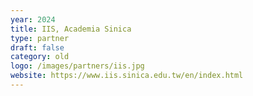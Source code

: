 ```yaml
---
year: 2024
title: IIS, Academia Sinica
type: partner
draft: false
category: old
logo: /images/partners/iis.jpg
website: https://www.iis.sinica.edu.tw/en/index.html
---
```

